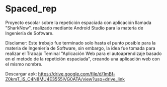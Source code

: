 # Spaced_rep
Proyecto escolar sobre la repetición espaciada con aplicación llamada "SharkNow", realizado mediante Android Studio para la materia de Ingeniería de Software.

Disclamer: Este trebajo fue terminado solo hasta el punto posible para la materia de Ingeniería de Software, sin embargo, la idea fue tomada para realizar el Trabajo Teminal "Aplicación Web para el autoaprendizaje basado en el metodo de la repetición espaciada", creando una aplicación web con el mismo nombre.

Descargar apk: https://drive.google.com/file/d/1mBf-Z0kmT_iS_C4N8MU4E3555IVG0ATA/view?usp=drive_link
